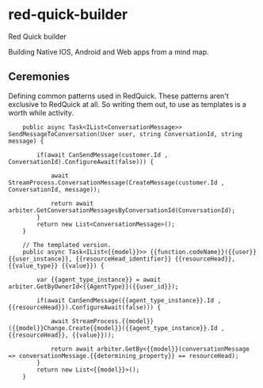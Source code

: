 # red-quick-builder
Red Quick builder 

Building Native IOS, Android and Web apps from a mind map.


## Ceremonies

Defining common patterns used in RedQuick. These patterns aren't exclusive to RedQuick at all. So writing them out, to use as templates is a worth while activity.


        public async Task<IList<ConversationMessage>> SendMessageToConversation(User user, string ConversationId, string message) { 

            if(await CanSendMessage(customer.Id , ConversationId).ConfigureAwait(false))) {

                await StreamProcess.ConversationMessage(CreateMessage(customer.Id , ConversationId, message));

                return await arbiter.GetConversationMessagesByConversationId(ConversationId);
            }
            return new List<ConversationMessage>();
        }

        // The templated version.        
        public async Task<IList<{{model}}>> {{function.codeName}}({{user}} {{user_instance}}, {{resourceHead_identifier}} {{resourceHead}}, {{value_type}} {{value}}) { 

            var {{agent_type_instance}} = await arbiter.GetByOwnerId<{{AgentType}}({{user_id}});

            if(await CanSendMessage({{agent_type_instance}}.Id , {{resourceHead}}).ConfigureAwait(false))) {

                await StreamProcess.{{model}}({{model}}Change.Create{{model}}({{agent_type_instance}}.Id , {{resourceHead}}, {{value}}));

                return await arbiter.GetBy<{{model}}(conversationMessage => conversationMessage.{{determining_property}} == resourceHead);
            }
            return new List<{{model}}>();
        }